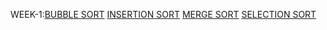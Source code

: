 WEEK-1:[BUBBLE SORT](https://github.com/Akshayasaisirivolu/2203A51223_DAA/blob/main/bubblesort.c)
       [INSERTION SORT](https://github.com/Akshayasaisirivolu/2203A51223_DAA/blob/main/insertionsort.exe)
       [MERGE SORT](https://github.com/Akshayasaisirivolu/2203A51223_DAA/blob/main/merge%20sort.exe)
       [SELECTION SORT](https://github.com/Akshayasaisirivolu/2203A51223_DAA/blob/main/selection%20sort.c)

